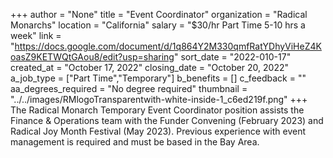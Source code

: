+++
author = "None"
title = "Event Coordinator"
organization = "Radical Monarchs"
location = "California"
salary = "$30/hr Part Time 5-10 hrs a week"
link = "https://docs.google.com/document/d/1q864Y2M330qmfRatYDhyViHeZ4KoasZ9KETWQtGAou8/edit?usp=sharing"
sort_date = "2022-010-17"
created_at = "October 17, 2022"
closing_date = "October 20, 2022"
a_job_type = ["Part Time","Temporary"]
b_benefits = []
c_feedback = ""
aa_degrees_required = "No degree required"
thumbnail = "../../images/RMlogoTransparentwith-white-inside-1_c6ed219f.png"
+++
The Radical Monarch Temporary Event Coordinator position assists the Finance & Operations team with the Funder Convening (February 2023) and Radical Joy Month Festival (May 2023). Previous experience with event management is required and must be based in the Bay Area. 